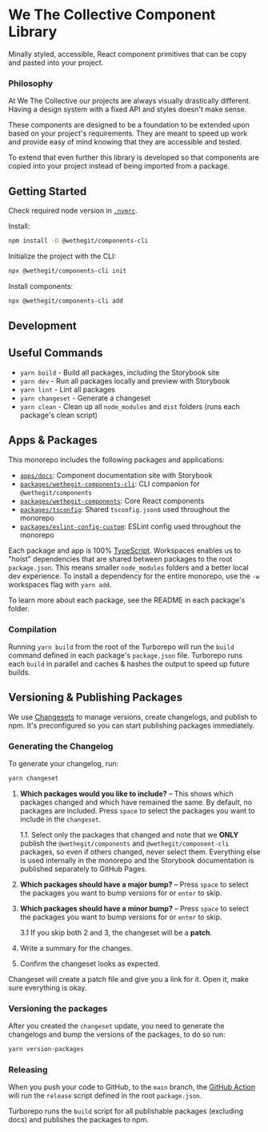 # We The Collective Component Library

Minally styled, accessible, React component primitives that can be copy and pasted into your project.

### Philosophy

At We The Collective our projects are always visually drastically different. Having a design system with a fixed API and styles doesn't make sense.

These components are designed to be a foundation to be extended upon based on your project's requirements. They are meant to speed up work and provide easy of mind knowing that they are accessible and tested.

To extend that even further this library is developed so that components are copied into your project instead of being imported from a package.

## Getting Started

Check required node version in [`.nvmrc`](./.nvmrc).

Install:

```bash
npm install -D @wethegit/components-cli
```

Initialize the project with the CLI:

```bash
npx @wethegit/components-cli init
```

Install components:

```bash
npx @wethegit/components-cli add
```

## Development

## Useful Commands

- `yarn build` - Build all packages, including the Storybook site
- `yarn dev` - Run all packages locally and preview with Storybook
- `yarn lint` - Lint all packages
- `yarn changeset` - Generate a changeset
- `yarn clean` - Clean up all `node_modules` and `dist` folders (runs each package's clean script)

## Apps & Packages

This monorepo includes the following packages and applications:

- [`apps/docs`](./apps/docs/README.md): Component documentation site with Storybook
- [`packages/wethegit-components-cli`](./packages/wethegit-components-cli/README.md): CLI companion for `@wethegit/components`
- [`packages/wethegit-components`](./packages/wethegit-components/README.md): Core React components
- [`packages/tsconfig`](./packages/tsconfig/README.md): Shared `tsconfig.json`s used throughout the monorepo
- [`packages/eslint-config-custom`](./packages/eslint-config-custom/README.md): ESLint config used throughout the monorepo

Each package and app is 100% [TypeScript](https://www.typescriptlang.org/). Workspaces enables us to "hoist" dependencies that are shared between packages to the root `package.json`. This means smaller `node_modules` folders and a better local dev experience. To install a dependency for the entire monorepo, use the `-w` workspaces flag with `yarn add`.

To learn more about each package, see the README in each package's folder.

### Compilation

Running `yarn build` from the root of the Turborepo will run the `build` command defined in each package's `package.json` file. Turborepo runs each `build` in parallel and caches & hashes the output to speed up future builds.

## Versioning & Publishing Packages

We use [Changesets](https://github.com/changesets/changesets) to manage versions, create changelogs, and publish to npm. It's preconfigured so you can start publishing packages immediately.

### Generating the Changelog

To generate your changelog, run:

```sh
yarn changeset
```

1. **Which packages would you like to include?** – This shows which packages changed and which have remained the same. By default, no packages are included. Press `space` to select the packages you want to include in the `changeset`.

   1.1. Select only the packages that changed and note that we **ONLY** publish the `@wethegit/components` and `@wethegit/component-cli` packages, so even if others changed, never select them. Everything else is used internally in the monorepo and the Storybook documentation is published separately to GitHub Pages.

2. **Which packages should have a major bump?** – Press `space` to select the packages you want to bump versions for or `enter` to skip.

3. **Which packages should have a minor bump?** – Press `space` to select the packages you want to bump versions for or `enter` to skip.

   3.1 If you skip both 2 and 3, the changeset will be a **patch**.

4. Write a summary for the changes.

5. Confirm the changeset looks as expected.

Changeset will create a patch file and give you a link for it. Open it, make sure everything is okay.

### Versioning the packages

After you created the `changeset` update, you need to generate the changelogs and bump the versions of the packages, to do so run:

```sh
yarn version-packages
```

### Releasing

When you push your code to GitHub, to the `main` branch, the [GitHub Action](./.github/workflows/release.yml) will run the `release` script defined in the root `package.json`.

Turborepo runs the `build` script for all publishable packages (excluding docs) and publishes the packages to npm.

